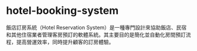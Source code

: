 # hotel-booking-system
飯店訂房系統（Hotel Reservation System）是一種專門設計來協助飯店、民宿和其他住宿業者管理客房預訂的軟體系統。其主要目的是簡化並自動化房間預訂流程，提高營運效率，同時提升顧客的訂房體驗。
